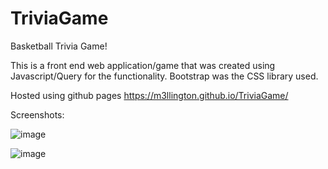 # TriviaGame
Basketball Trivia Game!

This is a front end web application/game that was created using Javascript/Query for the functionality. Bootstrap was the CSS library used.

Hosted using github pages https://m3llington.github.io/TriviaGame/


Screenshots:



![image](https://user-images.githubusercontent.com/50224404/76173661-b3935080-6177-11ea-9989-6191890efec8.png)


![image](https://user-images.githubusercontent.com/50224404/76173644-82b31b80-6177-11ea-826a-1b19f978fbc0.png)
